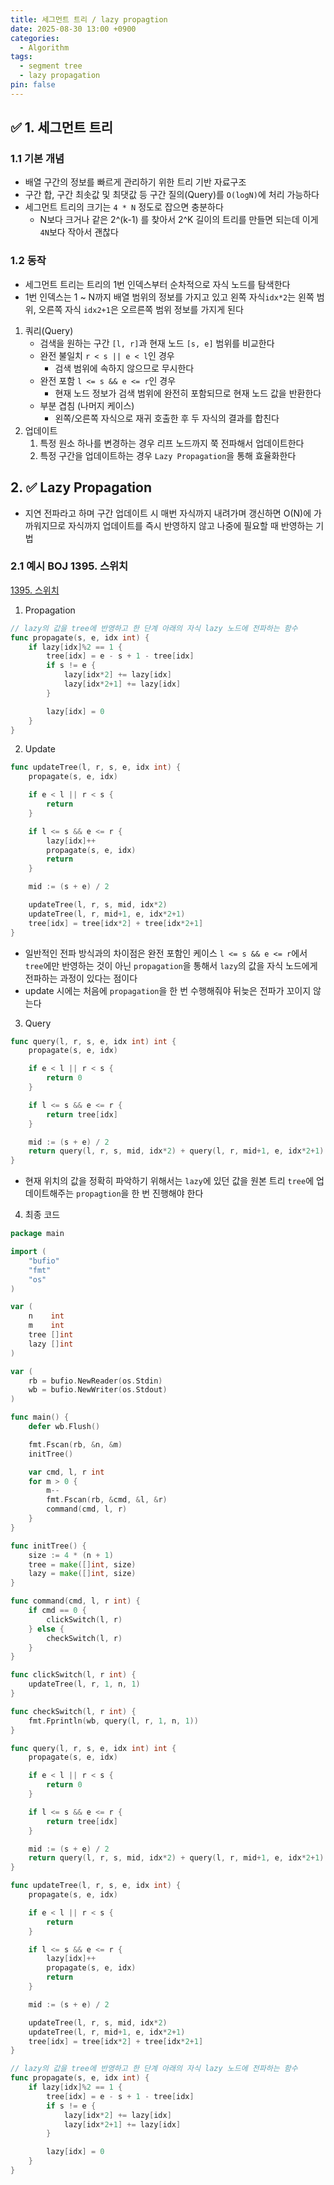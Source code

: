 ```yaml
---
title: 세그먼트 트리 / lazy propagtion
date: 2025-08-30 13:00 +0900
categories:
  - Algorithm
tags:
  - segment tree
  - lazy propagation
pin: false
---
```

## ✅ 1. 세그먼트 트리
### 1.1 기본 개념
- 배열 구간의 정보를 빠르게 관리하기 위한 트리 기반 자료구조
- 구간 합, 구간 최솟값 및 최댓값 등 구간 질의(Query)를 `O(logN)`에 처리 가능하다
- 세그먼트 트리의 크기는 `4 * N` 정도로 잡으면 충분하다
	- N보다 크거나 같은 2^(k-1) 를 찾아서 2^K 길이의 트리를 만들면 되는데 이게 `4N`보다 작아서 괜찮다

### 1.2 동작
- 세그먼트 트리는 트리의 1번 인덱스부터 순차적으로 자식 노드를 탐색한다
- 1번 인덱스는 1 ~ N까지 배열 범위의 정보를 가지고 있고 왼쪽 자식`idx*2`는 왼쪽 범위, 오른쪽 자식 `idx2+1`은 오르른쪽 범위 정보를 가지게 된다

1. 쿼리(Query)
	- 검색을 원하는 구간 `[l, r]`과 현재 노드 `[s, e]` 범위를 비교한다
	- 완전 불일치 `r < s || e < l`인 경우
		- 검색 범위에 속하지 않으므로 무시한다
	- 완전 포함 `l <= s && e <= r`인 경우
		- 현재 노드 정보가 검색 범위에 완전히 포함되므로 현재 노드 값을 반환한다
	- 부분 겹침 (나머지 케이스)
		- 왼쪽/오른쪽 자식으로 재귀 호출한 후 두 자식의 결과를 합친다
2. 업데이트
	1. 특정 원소 하나를 변경하는 경우 리프 노드까지 쭉 전파해서 업데이트한다
	2. 특정 구간을 업데이트하는 경우 `Lazy Propagation`을 통해 효율화한다

## 2. ✅ Lazy Propagation
- 지연 전파라고 하며 구간 업데이트 시 매번 자식까지 내려가며 갱신하면 O(N)에 가까워지므로 자식까지 업데이트를 즉시 반영하지 않고 나중에 필요할 때 반영하는 기법

### 2.1 예시 BOJ 1395. 스위치
[1395. 스위치](https://www.acmicpc.net/problem/1395)

1. Propagation
```go
// lazy의 값을 tree에 반영하고 한 단계 아래의 자식 lazy 노드에 전파하는 함수
func propagate(s, e, idx int) {
	if lazy[idx]%2 == 1 {
		tree[idx] = e - s + 1 - tree[idx]
		if s != e {
			lazy[idx*2] += lazy[idx]
			lazy[idx*2+1] += lazy[idx]
		}

		lazy[idx] = 0
	}
}
```

2. Update
```go
func updateTree(l, r, s, e, idx int) {
	propagate(s, e, idx)

	if e < l || r < s {
		return
	}

	if l <= s && e <= r {
		lazy[idx]++
		propagate(s, e, idx)
		return
	}

	mid := (s + e) / 2

	updateTree(l, r, s, mid, idx*2)
	updateTree(l, r, mid+1, e, idx*2+1)
	tree[idx] = tree[idx*2] + tree[idx*2+1]
}
```
- 일반적인 전파 방식과의 차이점은 완전 포함인 케이스 `l <= s && e <= r`에서 `tree`에만 반영하는 것이 아닌 `propagation`을 통해서 `lazy`의 값을 자식 노드에게 전파하는 과정이 있다는 점이다
- update 시에는 처음에 `propagation`을 한 번 수행해줘야 뒤늦은 전파가 꼬이지 않는다

3. Query
```go
func query(l, r, s, e, idx int) int {
	propagate(s, e, idx)

	if e < l || r < s {
		return 0
	}

	if l <= s && e <= r {
		return tree[idx]
	}

	mid := (s + e) / 2
	return query(l, r, s, mid, idx*2) + query(l, r, mid+1, e, idx*2+1)
}
```
- 현재 위치의 값을 정확히 파악하기 위해서는 `lazy`에 있던 값을 원본 트리 `tree`에 업데이트해주는 `propagtion`을 한 번 진행해야 한다

4. 최종 코드
```go
package main

import (
	"bufio"
	"fmt"
	"os"
)

var (
	n    int
	m    int
	tree []int
	lazy []int
)

var (
	rb = bufio.NewReader(os.Stdin)
	wb = bufio.NewWriter(os.Stdout)
)

func main() {
	defer wb.Flush()

	fmt.Fscan(rb, &n, &m)
	initTree()

	var cmd, l, r int
	for m > 0 {
		m--
		fmt.Fscan(rb, &cmd, &l, &r)
		command(cmd, l, r)
	}
}

func initTree() {
	size := 4 * (n + 1)
	tree = make([]int, size)
	lazy = make([]int, size)
}

func command(cmd, l, r int) {
	if cmd == 0 {
		clickSwitch(l, r)
	} else {
		checkSwitch(l, r)
	}
}

func clickSwitch(l, r int) {
	updateTree(l, r, 1, n, 1)
}

func checkSwitch(l, r int) {
	fmt.Fprintln(wb, query(l, r, 1, n, 1))
}

func query(l, r, s, e, idx int) int {
	propagate(s, e, idx)

	if e < l || r < s {
		return 0
	}

	if l <= s && e <= r {
		return tree[idx]
	}

	mid := (s + e) / 2
	return query(l, r, s, mid, idx*2) + query(l, r, mid+1, e, idx*2+1)
}

func updateTree(l, r, s, e, idx int) {
	propagate(s, e, idx)

	if e < l || r < s {
		return
	}

	if l <= s && e <= r {
		lazy[idx]++
		propagate(s, e, idx)
		return
	}

	mid := (s + e) / 2

	updateTree(l, r, s, mid, idx*2)
	updateTree(l, r, mid+1, e, idx*2+1)
	tree[idx] = tree[idx*2] + tree[idx*2+1]
}

// lazy의 값을 tree에 반영하고 한 단계 아래의 자식 lazy 노드에 전파하는 함수
func propagate(s, e, idx int) {
	if lazy[idx]%2 == 1 {
		tree[idx] = e - s + 1 - tree[idx]
		if s != e {
			lazy[idx*2] += lazy[idx]
			lazy[idx*2+1] += lazy[idx]
		}

		lazy[idx] = 0
	}
}
```

